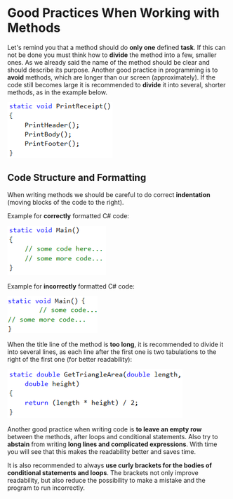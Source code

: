 # Good Practices When Working with Methods

Let's remind you that a method should do **only one** defined **task**. If this can not be done you must think how to **divide** the method into a few, smaller ones. As we already said the name of the method should be clear and should describe its purpose. Another good practice in programming is to **avoid** methods, which are longer than our screen (approximately). If the code still becomes large it is recommended to **divide** it into several, shorter methods, as in the example below.

![](/assets/chapter-10-images/20.Good-practice-01.png)

## Code Structure and Formatting

When writing methods we should be careful to do correct **indentation** (moving blocks of the code to the right).

Example for **correctly** formatted C# code:

![](/assets/chapter-10-images/20.Good-practice-02.png)

Example for **incorrectly** formatted C# code:

![](/assets/chapter-10-images/20.Good-practice-03.png)

When the title line of the method is **too long**, it is recommended to divide it into several lines, as each line after the first one is two tabulations to the right of the first one (for better readability):

![](/assets/chapter-10-images/13.Calculate-triangle-area-01.png)

Another good practice when writing code is **to leave an empty row** between the methods, after loops and conditional statements. Also try to **abstain** from writing **long lines and complicated expressions**. With time you will see that this makes the readability better and saves time. 

It is also recommended to always **use curly brackets for the bodies of conditional statements and loops**. The brackets not only improve readability, but also reduce the possibility to make a mistake and the program to run incorrectly.
